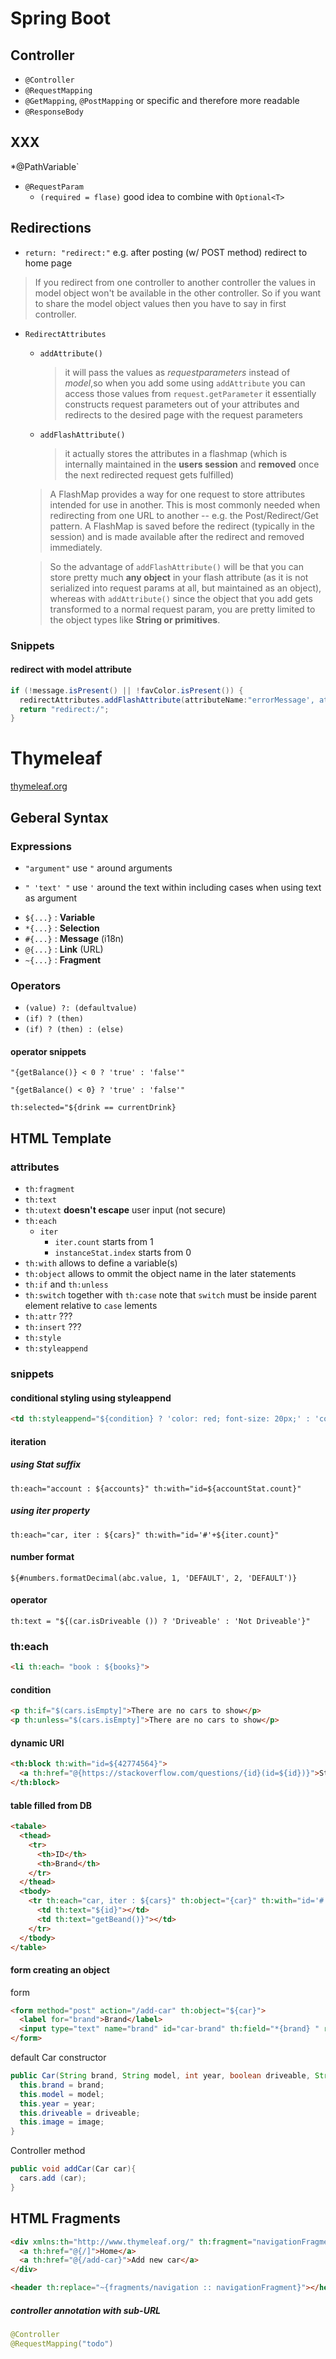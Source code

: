 # Spring Boot

## Controller

* `@Controller`
* `@RequestMapping`
* `@GetMapping`, `@PostMapping` or specific and therefore more readable 
* `@ResponseBody`

## XXX

*@PathVariable`
* `@RequestParam`
  * `(required = flase)` good idea to combine with `Optional<T>`

## Redirections
* `return: "redirect:"` e.g. after posting (w/ POST method) redirect to home page

> If you redirect from one controller to another controller the values in model object won't be available in the other controller. So if you want to share the model object values then you have to say in first controller.

* `RedirectAttributes`
  * `addAttribute()`
    > it will pass the values as *requestparameters* instead of *model*,so when you add some using `addAttribute` you can access those values from `request.getParameter`
    > it essentially constructs request parameters out of your attributes and redirects to the desired page with the request parameters
  * `addFlashAttribute()`
    > it actually stores the attributes in a flashmap (which is internally maintained in the **users session** and **removed** once the next redirected request gets fulfilled)

  > A FlashMap provides a way for one request to store attributes intended for use in another. This is most commonly needed when redirecting from one URL to another -- e.g. the Post/Redirect/Get pattern. A FlashMap is saved before the redirect (typically in the session) and is made available after the redirect and removed immediately.

  > So the advantage of `addFlashAttribute()` will be that you can store pretty much **any object** in your flash attribute (as it is not serialized into request params at all, but maintained as an object), whereas with `addAttribute()` since the object that you add gets transformed to a normal request param, you are pretty limited to the object types like **String or primitives**.
  
### Snippets
#### redirect with model attribute
```java
if (!message.isPresent() || !favColor.isPresent()) {
  redirectAttributes.addFlashAttribute(attributeName:"errorMessage', attributeValue: "please fill in all fields!")
  return "redirect:/";
}
```

# Thymeleaf

[thymeleaf.org](https://www.thymeleaf.org/doc/articles/standarddialect5minutes.html)

## Geberal Syntax

### Expressions

* `"argument"` use `"` around arguments
+ `" 'text' "` use `'` around the text within including cases when using text as argument

* `${...}` : **Variable**
* `*{...}` : **Selection**
* `#{...}` : **Message** (i18n)
* `@{...}` : **Link** (URL)
* `~{...}` : **Fragment**

### Operators

* `(value) ?: (defaultvalue)`
* `(if) ? (then)`
* `(if) ? (then) : (else)`

#### operator snippets

```
"{getBalance()} < 0 ? 'true' : 'false'"
```
```
"{getBalance() < 0} ? 'true' : 'false'"
```
```
th:selected="${drink == currentDrink}
```

## HTML Template

### attributes

* `th:fragment`
* `th:text`
* `th:utext` **doesn't escape** user input (not secure)
* `th:each`
  * `iter`
    * `iter.count` starts from 1
    * `instanceStat.index` starts from 0
* `th:with` allows to define a variable(s)
* `th:object` allows to ommit the object name in the later statements
* `th:if` and `th:unless`
* `th:switch` together with `th:case` note that `switch` must be inside parent element relative to `case` lements
* `th:attr` ???
* `th:insert` ???
* `th:style`
* `th:styleappend`


### snippets

#### conditional styling using styleappend

```html
<td th:styleappend="${condition} ? 'color: red; font-size: 20px;' : 'color: black; font-size: 30px;'"
```

#### iteration

##### using Stat suffix

```
th:each="account : ${accounts}" th:with="id=${accountStat.count}"
```

##### using iter property

```
th:each="car, iter : ${cars}" th:with="id='#'+${iter.count}"
```

#### number format

```
${#numbers.formatDecimal(abc.value, 1, 'DEFAULT', 2, 'DEFAULT')}
```

#### operator

```
th:text = "${(car.isDriveable ()) ? 'Driveable' : 'Not Driveable'}"
```

### th:each
```html
<li th:each= "book : ${books}">
```

#### condition

```html
<p th:if="$(cars.isEmpty]">There are no cars to show</p>
<p th:unless="$(cars.isEmpty]">There are no cars to show</p>
```

#### dynamic URI
```html
<th:block th:with="id=${42774564}">
  <a th:href="@{https://stackoverflow.com/questions/{id}(id=${id})}">Stack Overflow</a>
</th:block>
```

#### table filled from DB

```html
<tabale>
  <thead>
    <tr>
      <th>ID</th>
      <th>Brand</th>
    </tr>
  </thead>
  <tbody>
    <tr th:each="car, iter : ${cars}" th:object="{car}" th:with="id='#'+${iter.count}">
      <td th:text="${id}"></td>
      <td th:text="getBeand()}"></td>
    </tr>
  </tbody>
</table>
```

#### form creating an object

form

```html
<form method="post" action="/add-car" th:object="${car}">
  <label for="brand">Brand</label>
  <input type="text" name="brand" id="car-brand" th:field="*{brand} " required>
</form>
```

default Car constructor

```java
public Car(String brand, String model, int year, boolean driveable, String image) {
  this.brand = brand;
  this.model = model;
  this.year = year;
  this.driveable = driveable;
  this.image = image;
}
```

Controller method

```java
public void addCar(Car car){
  cars.add (car);
}
```

## HTML Fragments

```html
<div xmlns:th="http://www.thymeleaf.org/" th:fragment="navigationFragment">
  <a th:href="@{/]">Home</a>
  <a th:href="@{/add-car}">Add new car</a>
</div>
```

```html
<header th:replace="~{fragments/navigation :: navigationFragment}"></header>
```
##### controller annotation with *sub*-URL
```java
@Controller
@RequestMapping("todo")
```
